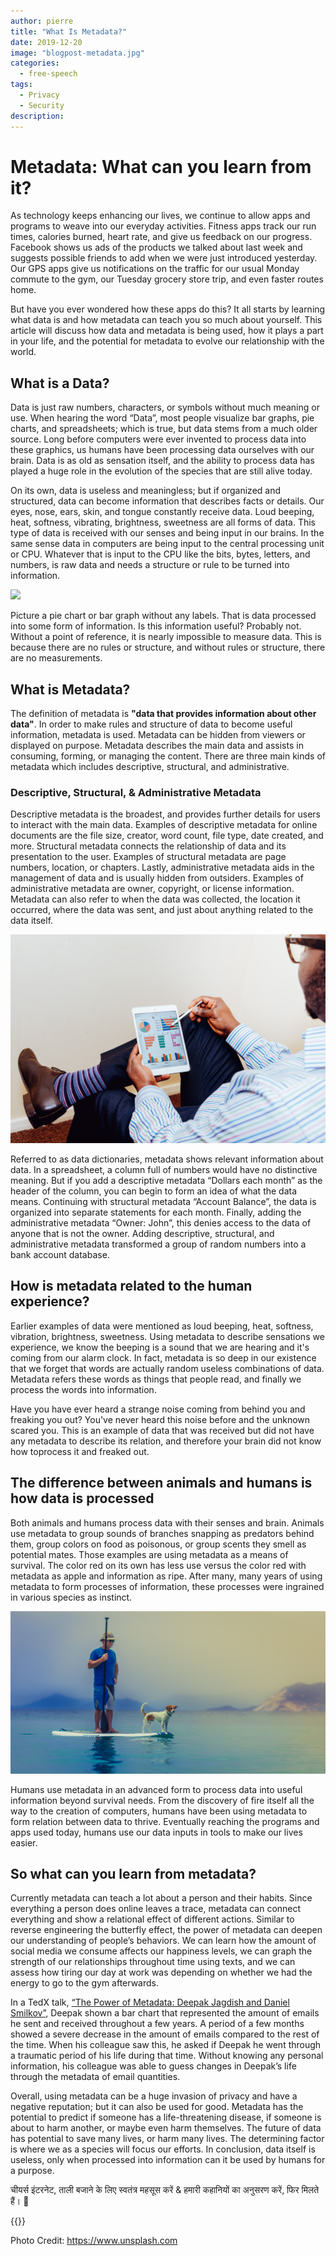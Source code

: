 ```yaml
---
author: pierre
title: "What Is Metadata?"
date: 2019-12-20
image: "blogpost-metadata.jpg"
categories:
  - free-speech
tags:
  - Privacy
  - Security
description:
---
```


# Metadata: What can you learn from it?

As technology keeps enhancing our lives, we continue to allow apps and programs to weave into our everyday activities. Fitness apps track our run times, calories burned, heart rate, and give us feedback on our progress. Facebook shows us ads of the products we talked about last week and suggests possible friends to add when we were just introduced yesterday. Our GPS apps give us notifications on the traffic for our usual Monday commute to the gym, our Tuesday grocery store trip, and even faster routes home.

But have you ever wondered how these apps do this? It all starts by learning what data is and how metadata can teach you so much about yourself. This article will discuss how data and metadata is being used, how it plays a part in your life, and the potential for metadata to evolve our relationship with the world.

## What is a Data?

Data is just raw numbers, characters, or symbols without much meaning or use. When hearing the word “Data”, most people visualize bar graphs, pie charts, and spreadsheets; which is true, but data stems from a much older source. Long before computers were ever invented to process data into these graphics, us humans have been processing data ourselves with our brain. Data is as old as sensation itself, and the ability to process data has played a huge role in the evolution of the species that are still alive today.

On its own, data is useless and meaningless; but if organized and structured, data can become information that describes facts or details. Our eyes, nose, ears, skin, and tongue constantly receive data. Loud beeping, heat, softness, vibrating, brightness, sweetness are all forms of data. This type of data is received with our senses and being input in our brains. In the same sense data in computers are being input to the central processing unit or CPU. Whatever that is input to the CPU like the bits, bytes, letters, and numbers, is raw data and needs a structure or rule to be turned into information.

![](letters-numbers.jpg)

Picture a pie chart or bar graph without any labels. That is data processed into some form of information. Is this information useful? Probably not. Without a point of reference, it is nearly impossible to measure data. This is because there are no rules or structure, and without rules or structure, there are no measurements.

## What is Metadata?

The definition of metadata is **"data that provides information about other data"**. In order to make rules and structure of data to become useful information, metadata is used. Metadata can be hidden from viewers or displayed on purpose. Metadata describes the main data and assists in consuming, forming, or managing the content. There are three main kinds of metadata which includes descriptive, structural, and administrative.

### Descriptive, Structural, & Administrative Metadata
Descriptive metadata is the broadest, and provides further details for users to interact with the main data. Examples of descriptive metadata for online documents are the file size, creator, word count, file type, date created, and more. Structural metadata connects the relationship of data and its presentation to the user. Examples of structural metadata are page numbers, location, or chapters. Lastly, administrative metadata aids in the management of data and is usually hidden from outsiders. Examples of administrative metadata are owner, copyright, or license information. Metadata can also refer to when the data was collected, the location it occurred, where the data was sent, and just about anything related to the data itself.

![](person-tablet-graphs.jpg)

Referred to as data dictionaries, metadata shows relevant information about data. In a spreadsheet, a column full of numbers would have no distinctive meaning. But if you add a descriptive metadata “Dollars each month” as the header of the column, you can begin to form an idea of what the data means. Continuing with structural metadata “Account Balance”, the data is organized into separate statements for each month. Finally, adding the administrative metadata “Owner: John”, this denies access to the data of anyone that is not the owner. Adding descriptive, structural, and administrative metadata transformed a group of random numbers into a bank account database.

## How is metadata related to the human experience?

Earlier examples of data were mentioned as loud beeping, heat, softness, vibration, brightness, sweetness. Using metadata to describe sensations we experience, we know the beeping is a sound that we are hearing and it's coming from our alarm clock. In fact, metadata is so deep in our existence that we forget that words are actually random useless combinations of data. Metadata refers these words as things that people read, and finally we process the words into information.

Have you have ever heard a strange noise coming from behind you and freaking you out? You've never heard this noise before and the unknown scared you. This is an example of data that was received but did not have any metadata to describe its relation, and therefore your brain did not know how toprocess it and freaked out.

## The difference between animals and humans is how data is processed

Both animals and humans process data with their senses and brain. Animals use metadata to group sounds of branches snapping as predators behind them, group colors on food as poisonous, or group scents they smell as potential mates. Those examples are using metadata as a means of survival. The color red on its own has less use versus the color red with metadata as apple and information as ripe. After many, many years of using metadata to form processes of information, these processes were ingrained in various species as instinct.

![](animal-human.jpg)

Humans use metadata in an advanced form to process data into useful information beyond survival needs. From the discovery of fire itself all the way to the creation of computers, humans have been using metadata to form relation between data to thrive. Eventually reaching the programs and apps used today, humans use our data inputs in tools to make our lives easier.

## So what can you learn from metadata?

Currently metadata can teach a lot about a person and their habits. Since everything a person does online leaves a trace, metadata can connect everything and show a relational effect of different actions. Similar to reverse engineering the butterfly effect, the power of metadata can deepen our understanding of people’s behaviors. We can learn how the amount of social media we consume affects our happiness levels, we can graph the strength of our relationships throughout time using texts, and we can assess how tiring our day at work was depending on whether we had the energy to go to the gym afterwards.

In a TedX talk, [“The Power of Metadata: Deepak Jagdish and Daniel Smilkov”](https://www.youtube.com/watch?v=i2a8pDbCabg), Deepak shown a bar chart that represented the amount of emails he sent and received throughout a few years. A period of a few months showed a severe decrease in the amount of emails compared to the rest of the time. When his colleague saw this, he asked if Deepak he went through a traumatic period of his life during that time. Without knowing any personal information, his colleague was able to guess changes in Deepak’s life through the metadata of email quantities.

Overall, using metadata can be a huge invasion of privacy and have a negative reputation; but it can also be used for good. Metadata has the potential to predict if someone has a life-threatening disease, if someone is about to harm another, or maybe even harm themselves. The future of data has potential to save many lives, or harm many lives. The determining factor is where we as a species will focus our efforts. In conclusion, data itself is useless, only when processed into information can it be used by humans for a purpose.


चीयर्स इंटरनेट, ताली बजाने के लिए स्वतंत्र महसूस करें & हमारी कहानियों का अनुसरण करें, फिर मिलते हैं। 🤫

{{<tweet id="1186666663191728129">}}

Photo Credit: https://www.unsplash.com 
